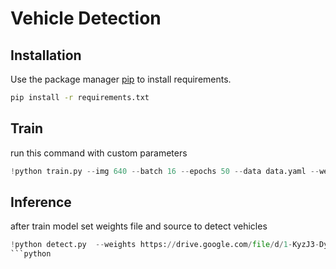 # Vehicle Detection


## Installation

Use the package manager [pip](https://pip.pypa.io/en/stable/) to install requirements.

```bash
pip install -r requirements.txt
```

## Train
run this command with custom parameters
```python
!python train.py --img 640 --batch 16 --epochs 50 --data data.yaml --weights yolov5m.pt
```

## Inference
after train model set weights file and source to detect vehicles
```python
!python detect.py  --weights https://drive.google.com/file/d/1-KyzJ3-DyKOlovG53aeyqkzRq-qt5dF0/view?usp=sharing --source /content/[SOURCE_PATH]
```python
